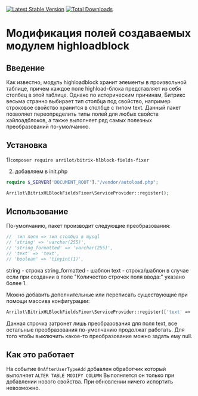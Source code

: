 [![Latest Stable Version](https://poser.pugx.org/arrilot/bitrix-hlblock-fields-fixer/v/stable.svg)](https://packagist.org/packages/arrilot/bitrix-hlblock-fields-fixer/)
[![Total Downloads](https://img.shields.io/packagist/dt/arrilot/bitrix-hlblock-fields-fixer.svg?style=flat)](https://packagist.org/packages/Arrilot/bitrix-hlblock-fields-fixer)

# Модификация полей создаваемых модулем highloadblock

## Введение

Как известно, модуль highloadblock хранит элементы в произвольной таблице, причем каждое поле highload-блока представляет из себя столбец в этой таблице.
Однако по историческим причинам, Битрикс весьма странно выбирает тип столбца под свойство, например строковое свойство хранится в столбце с типом text.
Данный пакет позволяет переопределить типы полей для любых свойств хайлоадблоков, а также выполняет ряд самых полезных преобразований по-умолчанию.

## Установка

1)```composer require arrilot/bitrix-hlblock-fields-fixer```

2) добавляем в init.php

```php
require $_SERVER['DOCUMENT_ROOT']."/vendor/autoload.php";

Arrilot\BitrixHLBlockFieldsFixer\ServiceProvider::register();
```

## Использование

По-умолчанию, пакет производит следующие преобразования:

```php
//  тип поля => тип столбца в mysql
// 'string' => 'varchar(255)',
// 'string_formatted' => 'varchar(255)',
// 'text' => 'text',
// 'boolean' => 'tinyint(1)',
```

string - строка
string_formatted - шаблон
text - строка/шаблон в случае если при создании в поле "Количество строчек поля ввода:" указано более 1.

Можно добавить дополнительные или переписать существующие при помощи массива конфигурации:

```php
Arrilot\BitrixHLBlockFieldsFixer\ServiceProvider::register(['text' => 'longtext']);
```
Данная строчка затронет лишь преобразования для поля text, все остальные преобразования по-умолчанию продолжат работать.
Для того чтобы выключить какое-то преобразование можно задать ему null.

## Как это работает

На событие `OnAfterUserTypeAdd` добавлен обработчик который выполняет `ALTER TABLE MODIFY COLUMN`
Выполняется он только при добавлении нового свойства. При обновлении ничего испортить невозможно.
